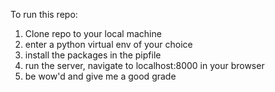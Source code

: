 To run this repo:
1. Clone repo to your local machine
2. enter a python virtual env of your choice
3. install the packages in the pipfile
4. run the server, navigate to localhost:8000 in your browser
5. be wow'd and give me a good grade